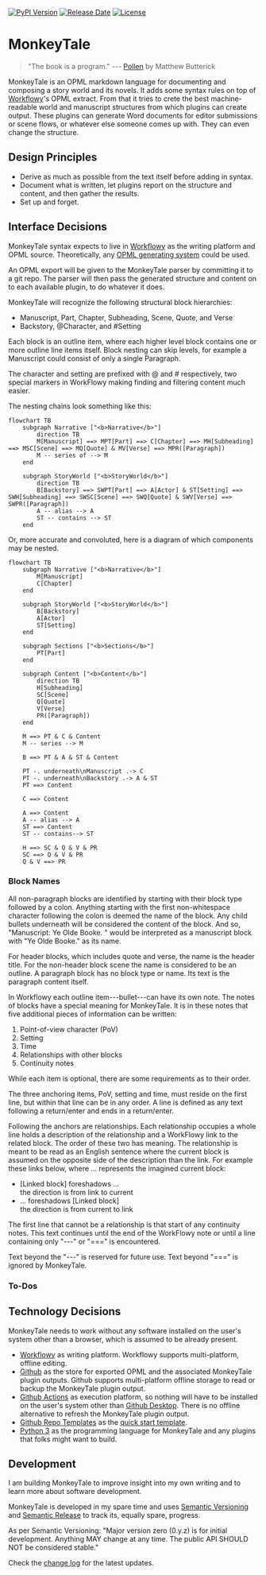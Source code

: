 [![PyPI Version](https://img.shields.io/pypi/v/monkeytale.svg?style=for-the-badge)](https://pypi.org/project/monkeytale)
[![Release Date](https://img.shields.io/github/release-date/MLAOPDX/monkeytale?style=for-the-badge)](https://github.com/MLAOPDX/monkeytale/releases)
[![License](https://img.shields.io/github/license/MLAOPDX/monkeytale.svg?style=for-the-badge)](https://github.com/MLAOPDX/monkeytale/blob/main/LICENSE)

# MonkeyTale

> "The book is a program." --- [Pollen](https://docs.racket-lang.org/pollen/big-picture.html) by Matthew Butterick

MonkeyTale is an OPML markdown language for documenting and composing a story world and its novels. It adds some syntax rules on top of [Workflowy](https://workflowy.com)'s OPML extract. From that it tries to crete the best machine-readable world and manuscript structures from which plugins can create output. These plugins can generate Word documents for editor submissions or scene flows, or whatever else someone comes up with. They can even change the structure.

<!--
```mermaid
flowchart TB
    BEGIN[/"<b>MANUSCRIPT TITLE</b>"\]
    END[\"<b>MANUSCRIPT TITLE</b>"/]

    subgraph PoV1 ["<b>@Protagonist"</b>]
        SN2(["<b><u>The crumbling wave</u></b>\n#PermiflangeCoast\n\nA scene outline wrapped at a decent length\nas not to stretch the Scene box too wide."])
        SN3([<b><u>SceneName</u></b>])
        SN8([<b><u>SceneName</u></b>])
    end

    subgraph PoV2 ["<b>@Antagonist</b>"]
        SN4([<b><u>After the full moon sinks</u></b>\n#WoodedLands])
        SN6([<b><u>SceneName</u></b>])
    end

    BEGIN ====> SN2
    
    SN2 =="narrative\norder\n(time gap?)"==> SN3 ==> SN4 ==> SN6 ==> SN8

    SN8 ====> END
    
    SN2 -."non-narrative relation\nlike foreshadow".-> SN6
    SN8 -."flashback".-> SN3
``` -->

## Design Principles

- Derive as much as possible from the text itself before adding in syntax.
- Document what is written, let plugins report on the structure and content, and then gather the results.
- Set up and forget.

## Interface Decisions

MonkeyTale syntax expects to live in [Workflowy](https://workflowy.com) as the writing platform and OPML source. Theoretically, any [OPML generating system](http://opml.org/compatibleApps.opml) could be used.

An OPML export will be given to the MonkeyTale parser by committing it to a git repo. The parser will then pass the generated structure and content on to each available plugin, to do whatever it does.

MonkeyTale will recognize the following structural block hierarchies:

- Manuscript, Part, Chapter, Subheading, Scene, Quote, and Verse
- Backstory, @Character, and #Setting

Each block is an outline item, where each higher level block contains one or more outline line items itself. Block nesting can skip levels, for example a Manuscript could consist of only a single Paragraph.

The character and setting are prefixed with @ and # respectively, two special markers in WorkFlowy making finding and filtering content much easier.

The nesting chains look something like this:

```mermaid
flowchart TB
    subgraph Narrative ["<b>Narrative</b>"]
        direction TB
        M[Manuscript] ==> MPT[Part] ==> C[Chapter] ==> MH[Subheading] ==> MSC[Scene] ==> MQ[Quote] & MV[Verse] ==> MPR([Paragraph])
        M -- series of --> M
    end

    subgraph StoryWorld ["<b>StoryWorld</b>"]
        direction TB
        B[Backstory] ==> SWPT[Part] ==> A[Actor] & ST[Setting] ==> SWH[Subheading] ==> SWSC[Scene] ==> SWQ[Quote] & SWV[Verse] ==> SWPR([Paragraph])
        A -- alias --> A
        ST -- contains --> ST
    end
```

Or, more accurate and convoluted, here is a diagram of which components may be nested.

```mermaid
flowchart TB
    subgraph Narrative ["<b>Narrative</b>"]
        M[Manuscript]
        C[Chapter]
    end

    subgraph StoryWorld ["<b>StoryWorld</b>"]
        B[Backstory]
        A[Actor]
        ST[Setting]
    end

    subgraph Sections ["<b>Sections</b>"]
        PT[Part]
    end
    
    subgraph Content ["<b>Content</b>"]
        direction TB
        H[Subheading]
        SC[Scene]
        Q[Quote]
        V[Verse]
        PR([Paragraph])
    end
    
    M ==> PT & C & Content
    M -- series --> M

    B ==> PT & A & ST & Content
    
    PT -. underneath\nManuscript .-> C
    PT -. underneath\nBackstory .-> A & ST
    PT ==> Content

    C ==> Content

    A ==> Content
    A -- alias --> A
    ST ==> Content
    ST -- contains--> ST

    H ==> SC & Q & V & PR
    SC ==> Q & V & PR
    Q & V ==> PR
```

### Block Names

All non-paragraph blocks are identified by starting with their block type followed by a colon. Anything starting with the first non-whitespace character following the colon is deemed the name of the block. Any child bullets underneath will be considered the content of the block. And so, "Manuscript: Ye Olde Booke. " would be interpreted as a manuscript block with "Ye Olde Booke." as its name.

For header blocks, which includes quote and verse, the name is the header title. For the non-header block scene the name is considered to be an outline. A paragraph block has no block type or name. Its text is the paragraph content itself.

In Workflowy each outline item---bullet---can have its own note. The notes of blocks have a special meaning for MonkeyTale. It is in these notes that five additional pieces of information can be written:

1. Point-of-view character (PoV)
2. Setting
3. Time
4. Relationships with other blocks
5. Continuity notes

While each item is optional, there are some requirements as to their order.

The three anchoring items, PoV, setting and time, must reside on the first line, but within that line can be in any order. A line is defined as any text following a return/enter and ends in a return/enter.

Following the anchors are relationships. Each relationship occupies a whole line holds a description of the relationship and a WorkFlowy link to the related block. The order of these two has meaning. The relationship is meant to be read as an English sentence where the current block is assumed on the opposite side of the description than the link. For example these links below, where ... represents the imagined current block:

- [Linked block] foreshadows ...<br/>the direction is from link to current
- ... foreshadows [Linked block]<br/>the direction is from current to link

The first line that cannot be a relationship is that start of any continuity notes. This text continues until the end of the WorkFlowy note or until a line containing only "---" or "===" is encountered.

Text beyond the "---" is reserved for future use. Text beyond "===" is ignored by MonkeyTale.

### To-Dos

## Technology Decisions

MonkeyTale needs to work without any software installed on the user's system other than a browser, which is assumed to be already present.

- [Workflowy](https://workflowy.com) as writing platform. Workflowy supports multi-platform, offline editing.
- [Github](https://github.com) as the store for exported OPML and the associated MonkeyTale plugin outputs. Github supports multi-platform offline storage to read or backup the MonkeyTale plugin output.
- [Github Actions](https://github.com/features/actions) as execution platform, so nothing will have to be installed on the user's system other than [Github Desktop](https://desktop.github.com/). There is no offline alternative to refresh the MonkeyTale plugin output.
- [Github Repo Templates](https://docs.github.com/en/repositories/creating-and-managing-repositories/creating-a-template-repository) as the [quick start template](https://docs.github.com/en/repositories/creating-and-managing-repositories/creating-a-repository-from-a-template).
- [Python 3](https://www.python.org/) as the programming language for MonkeyTale and any plugins that folks might want to build.

## Development

I am building MonkeyTale to improve insight into my own writing and to learn more about software development.

MonkeyTale is developed in my spare time and uses [Semantic Versioning](https://semver.org/) and [Semantic Release](https://pypi.org/project/python-semantic-release/) to track its, equally spare, progress.

As per Semantic Versioning: "Major version zero (0.y.z) is for initial development. Anything MAY change at any time. The public API SHOULD NOT be considered stable."

Check the [change log](https://github.com/MLAOPDX/monkeytale/blob/main/CHANGELOG.md) for the latest updates.
